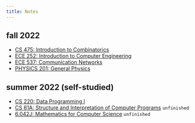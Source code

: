 ```yaml
---
title: Notes
---
```


## fall 2022
- [CS 475: Introduction to Combinatorics](/notes/fa22/cs475.md)
- [ECE 252: Introduction to Computer Engineering](/notes/fa22/ece252.md)
- [ECE 537: Communication Networks](/notes/fa22/ece537.md)
- [PHYSICS 201: General Physics](/notes/fa22/physics201.md)

## summer 2022 (self-studied)
- [CS 220: Data Programming I](/notes/cs220.md)
- [CS 61A: Structure and Interpretation of Computer Programs](/notes/cs61a.md) `unfinished`
- [6.042J: Mathematics for Computer Science](/notes/6-042j.md) `unfinished`